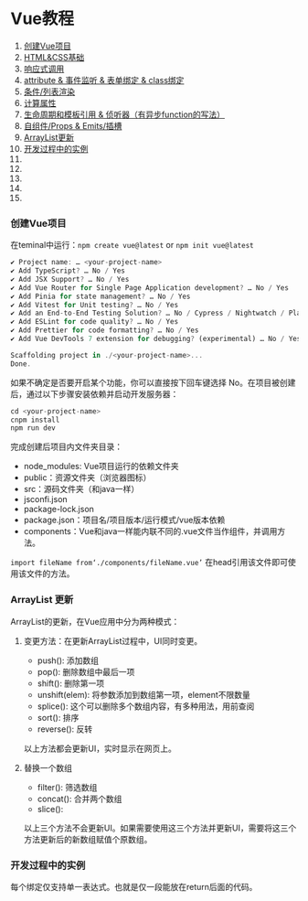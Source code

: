 # Vue教程

1. [创建Vue项目](#table1)
2. [HTML&CSS基础](./HTML&CSS基础.md)
3. [响应式调用](./响应式调用.md)
4. [attribute & 事件监听 & 表单绑定 & class绑定](./attribute_class绑定.md)
5. [条件/列表渲染](./条件_列表渲染.md)
6.  [计算属性](./计算属性.md)
7.  [生命周期和模板引用 & 侦听器（有异步function的写法）](./模版引用_侦听器.md) 
8.  [自组件/Props & Emits/插槽](./自组建_Emits插.md)
9.  [ArrayList更新](#table2)
10. [开发过程中的实例](#table14)
11. [](#table15)
12. [](#table16)
13. [](#table17)
14. [](#table18)
15. [](#table19)


### <a id="table1">创建Vue项目</a>
在teminal中运行：`npm create vue@latest` or `npm init vue@latest`
```js
✔ Project name: … <your-project-name>
✔ Add TypeScript? … No / Yes
✔ Add JSX Support? … No / Yes
✔ Add Vue Router for Single Page Application development? … No / Yes
✔ Add Pinia for state management? … No / Yes
✔ Add Vitest for Unit testing? … No / Yes
✔ Add an End-to-End Testing Solution? … No / Cypress / Nightwatch / Playwright
✔ Add ESLint for code quality? … No / Yes
✔ Add Prettier for code formatting? … No / Yes
✔ Add Vue DevTools 7 extension for debugging? (experimental) … No / Yes

Scaffolding project in ./<your-project-name>...
Done.
```
如果不确定是否要开启某个功能，你可以直接按下回车键选择 No。在项目被创建后，通过以下步骤安装依赖并启动开发服务器：
```js 
cd <your-project-name>
cnpm install
npm run dev
```
完成创建后项目内文件夹目录：
- node_modules: Vue项目运行的依赖文件夹
- public：资源文件夹（浏览器图标）
- src：源码文件夹（和java一样）
- jsconfi.json
- package-lock.json
- package.json：项目名/项目版本/运行模式/vue版本依赖
- components：Vue和java一样能内联不同的.vue文件当作组件，并调用方法。

`import fileName from‘./components/fileName.vue’` 在head引用该文件即可使用该文件的方法。
              

### <a id= "table2">ArrayList 更新</a>

ArrayList的更新，在Vue应用中分为两种模式：
1. 变更方法：在更新ArrayList过程中，UI同时变更。
   * push(): 添加数组
   * pop(): 删除数组中最后一项
   * shift(): 删除第一项
   * unshift(elem): 将参数添加到数组第一项，element不限数量
   * splice(): 这个可以删除多个数组内容，有多种用法，用前查阅
   * sort(): 排序
   * reverse(): 反转  

    以上方法都会更新UI，实时显示在网页上。

2. 替换一个数组
   *  filter(): 筛选数组
   *  concat(): 合并两个数组
   *  slice(): 
  
    以上三个方法不会更新UI。如果需要使用这三个方法并更新UI，需要将这三个方法更新后的新数组赋值个原数组。





### <a id= "table14">开发过程中的实例</a>
每个绑定仅支持单一表达式。也就是仅一段能放在return后面的代码。


